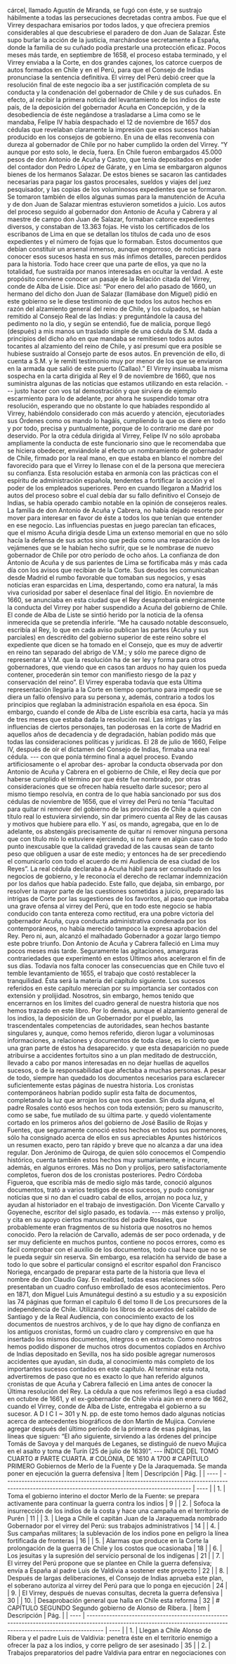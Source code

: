 cárcel, llamado Agustín de Miranda, se fugó con éste, y se sustrajo hábilmente a todas las persecuciones decretadas contra ambos. Fue que el Virrey despachara emisarios por todos lados, y que ofreciera premios considerables al que descubriese el paradero de don Juan de Salazar. Éste supo burlar la acción de la justicia, marchándose secretamente a España, donde la familia de su cuñado podía prestarle una protección eficaz. Pocos meses más tarde, en septiembre de 1658, el proceso estaba terminado, y el Virrey enviaba a la Corte, en dos grandes cajones, los catorce cuerpos de autos formados en Chile y en el Perú, para que el Consejo de Indias pronunciase la sentencia definitiva. El virrey del Perú debió creer que la resolución final de este negocio iba a ser justificación completa de su conducta y la condenación del gobernador de Chile y de sus cuñados. En efecto, al recibir la primera noticia del levantamiento de los indios de este país, de la deposición del gobernador Acuña en Concepción, y de la desobediencia de éste negándose a trasladarse a Lima como se le mandaba, Felipe IV había despachado el 12 de noviembre de 1657 dos cédulas que revelaban claramente la impresión que esos sucesos habían producido en los consejos de gobierno. En una de ellas reconvenía con dureza al gobernador de Chile por no haber cumplido la orden del Virrey. “Y aunque por esto solo, le decía, fuera. En Chile fueron embargados 45.000 pesos de don Antonio de Acuña y Castro, que tenía depositados en poder del contador don Pedro López de Gárate, y en Lima se embargaron algunos bienes de los hermanos Salazar. De estos bienes se sacaron las cantidades necesarias para pagar los gastos procesales, sueldos y viajes del juez pesquisador, y las copias de los voluminosos expedientes que se formaron. Se tomaron también de ellos algunas sumas para la manutención de Acuña y de don Juan de Salazar mientras estuvieron sometidos a juicio. Los autos del proceso seguido al gobernador don Antonio de Acuña y Cabrera y al maestre de campo don Juan de Salazar, formaban catorce expedientes diversos, y constaban de 13.363 fojas. He visto los certificados de los escribanos de Lima en que se detallan los títulos de cada uno de esos expedientes y el número de fojas que lo formaban. Estos documentos que debían constituir un arsenal inmenso, aunque engorroso, de noticias para conocer esos sucesos hasta en sus más ínfimos detalles, parecen perdidos para la historia. Todo hace creer que una parte de ellos, ya que no la totalidad, fue sustraída por manos interesadas en ocultar la verdad. A este propósito conviene conocer un pasaje de la Relación citada del Virrey, conde de Alba de Lisie. Dice así: “Por enero del año pasado de 1660, un hermano del dicho don Juan de Salazar (llamábase don Miguel) pidió en este gobierno se le diese testimonio de que todos los autos hechos en razón del alzamiento general del reino de Chile, y los culpados, se habían remitido al Consejo Real de las Indias: y preguntándole la causa del pedimento no la dio, y según se entendió, fue de malicia, porque llegó (después) a mis manos un traslado simple de una cédula de S.M. dada a principios del dicho año en que mandaba se remitiesen todos autos tocantes al alzamiento del reino de Chile, y así presumí que era posible se hubiese sustraído al Consejo parte de esos autos. En prevención de ello, di cuenta a S.M. y le remití testimonio muy por menor de los que se enviaron en la armada que salió de este puerto (Callao).” El Virrey insinuaba la misma sospecha en la carta dirigida al Rey el 9 de noviembre de 1660, que nos suministra algunas de las noticias que estamos utilizando en esta relación. --- justo hacer con vos tal demostración y que sirviera de ejemplo escarmiento para lo de adelante, por ahora he suspendido tomar otra resolución, esperando que no obstante lo que habíades respondido al Virrey, habiéndolo considerado con más acuerdo y atención, ejecutoriades sus Órdenes como os mando lo hagáis, cumpliendo la que os diere en todo y por todo, precisa y puntualmente, porque de lo contrario me daré por deservido. Por la otra cédula dirigida al Virrey, Felipe IV no sólo aprobaba ampliamente la conducta de este funcionario sino que le recomendaba que se hiciera obedecer, enviándole al efecto un nombramiento de gobernador de Chile, firmado por la real mano, en que estaba en blanco el nombre del favorecido para que el Virrey lo llenase con el de la persona que mereciera su confianza. Esta resolución estaba en armonía con las prácticas con el espíritu de administración española, tendentes a fortificar la acción y el poder de los empleados superiores. Pero en cuando llegaron a Madrid los autos del proceso sobre el cual debía dar su fallo definitivo el Consejo de Indias, se había operado cambio notable en la opinión de consejeros reales. La familia de don Antonio de Acuña y Cabrera, no había dejado resorte por mover para interesar en favor de éste a todos los que tenían que entender en ese negocio. Las influencias puestas en juego parecían tan eficaces, que el mismo Acuña dirigía desde Lima un extenso memorial en que no sólo hacía la defensa de sus actos sino que pedía como una reparación de los vejámenes que se le habían hecho sufrir, que se le nombrase de nuevo gobernador de Chile por otro período de ocho años. La confianza de don Antonio de Acuña y de sus parientes de Lima se fortificaba más y más cada día con los avisos que recibían de la Corte. Sus deudos les comunicaban desde Madrid el rumbo favorable que tomaban sus negocios, y esas noticias eran esparcidas en Lima, despertando, como era natural, la más viva curiosidad por saber el desenlace final del litigio. En noviembre de 1660, se anunciaba en esta ciudad que el Rey desaprobaría enérgicamente la conducta del Virrey por haber suspendido a Acuña del gobierno de Chile. El conde de Alba de Liste se sintió herido por la noticia de la ofensa inmerecida que se pretendía inferirle. “Me ha causado notable desconsuelo, escribía al Rey, lo que en cada aviso publican las partes (Acuña y sus parciales) en descrédito del gobierno superior de este reino sobre el expediente que dicen se ha tomado en el Consejo, que es muy de advertir en reino tan separado del abrigo de V.M.; y sólo me parece digno de representar a V.M. que la resolución ha de ser ley y forma para otros gobernadores, que viendo que en casos tan arduos no hay quien los pueda contener, procederán sin temor con manifiesto riesgo de la paz y conservación del reino”. El Virrey esperaba todavía que esta Última representación llegaría a la Corte en tiempo oportuno para impedir que se diera un fallo ofensivo para su persona y, además, contrario a todos los principios que reglaban la administración española en esa época. Sin embargo, cuando el conde de Alba de Liste escribía esa carta, hacía ya más de tres meses que estaba dada la resolución real. Las intrigas y las influencias de ciertos personajes, tan poderosas en la corte de Madrid en aquellos años de decadencia y de degradación, habían podido más que todas las consideraciones políticas y jurídicas. El 28 de julio de 1660, Felipe IV, después de oír el dictamen del Consejo de Indias, firmaba una real cédula. --- con que ponía término final a aquel proceso. Evando artificiosamente o el aprobar des- aprobar la conducta observada por don Antonio de Acuña y Cabrera en el gobierno de Chile, el Rey decía que por haberse cumplido el término por que éste fue nombrado, por otras consideraciones que se ofrecen había resuelto darle sucesor; pero al mismo tiempo resolvía, en contra de lo que había sancionado por sus dos cédulas de noviembre de 1656, que el virrey del Perú no tenía “facultad para quitar ni remover del gobierno de las provincias de Chile a quien con título real lo estuviera sirviendo, sin dar primero cuenta al Rey de las causas y motivos que hubiere para ello. Y así, os mando, agregaba, que en lo de adelante, os abstengáis precisamente de quitar ni remover ninguna persona que con título mío lo estuviere ejerciendo, si no fuere en algún caso de todo punto inexcusable que la calidad gravedad de las causas sean de tanto peso que obliguen a usar de este medio; y entonces ha de ser precediendo el comunicarlo con todo el acuerdo de mi Audiencia de esa ciudad de los Reyes”. La real cédula declaraba a Acuña hábil para ser consultado en los negocios de gobierno, y le reconocía el derecho de reclamar indemnización por los daños que había padecido. Este fallo, que dejaba, sin embargo, por resolver la mayor parte de las cuestiones sometidas a juicio, preparado las intrigas de Corte por las sugestiones de los favoritos, al paso que importaba una grave ofensa al virrey del Perú, que en todo este negocio se había conducido con tanta entereza como rectitud, era una pobre victoria del gobernador Acuña, cuya conducta administrativa condenada por los contemporáneos, no había merecido tampoco la expresa aprobación del Rey. Pero ni, aun, alcanzó el malhadado Gobernador a gozar largo tiempo este pobre triunfo. Don Antonio de Acuña y Cabrera falleció en Lima muy pocos meses más tarde. Seguramente las agitaciones, amarguras contrariedades que experimentó en estos Últimos años aceleraron el fin de sus días. Todavía nos falta conocer las consecuencias que en Chile tuvo el temble levantamiento de 1655, el trabajo que costó restablecer la tranquilidad. Ésta será la materia del capítulo siguiente. Los sucesos referidos en este capítulo merecían por su importancia ser contados con extensión y prolijidad. Nosotros, sin embargo, hemos tenido que encerrarnos en los límites del cuadro general de nuestra historia que nos hemos trazado en este libro. Por lo demás, aunque el alzamiento general de los indios, la deposición de un Gobernador por el pueblo, las trascendentales competencias de autoridades, sean hechos bastante singulares y, aunque, como hemos referido, dieron lugar a voluminosas informaciones, a relaciones y documentos de toda clase, es lo cierto que una gran parte de éstos ha desaparecido. y que esta desaparición no puede atribuirse a accidentes fortuitos sino a un plan meditado de destrucción, llevado a cabo por manos interesadas en no dejar huellas de aquellos sucesos, o de la responsabilidad que afectaba a muchas personas. A pesar de todo, siempre han quedado los documentos necesarios para esclarecer suficientemente estas páginas de nuestra historia. Los cronistas contemporáneos habrían podido suplir esta falta de documentos, completando la luz que arrojan los que nos quedan. Sin duda alguna, el padre Rosales contó esos hechos con toda extensión; pero su manuscrito, como se sabe, fue mutilado de su última parte. y quedó violentamente cortado en los primeros años del gobierno de José Basilio de Rojas y Fuentes, que seguramente conoció estos hechos en todos sus pormenores, sólo ha consignado acerca de ellos en sus apreciables Apuntes históricos un resumen exacto, pero tan rápido y breve que no alcanza a dar una idea regular. Don Jerónimo de Quiroga, de quien sólo conocemos el Compendio histórico, cuenta también estos hechos muy sumariamente, e incurre, además, en algunos errores. Más no Don y prolijos, pero satisfactoriamente completos, fueron dos de los cronistas posteriores. Pedro Córdoba Figueroa, que escribía más de medio siglo más tarde, conoció algunos documentos, trató a varios testigos de esos sucesos, y pudo consignar noticias que si no dan el cuadro cabal de ellos, arrojan no poca luz, y ayudan al historiador en el trabajo de investigación. Don Vicente Carvallo y Goyeneche, escritor del siglo pasado, es todavía. --- más extenso y prolijo, y cita en su apoyo ciertos manuscritos del padre Rosales, que probablemente eran fragmentos de su historia que nosotros no hemos conocido. Pero la relación de Carvallo, además de ser poco ordenada, y de ser muy deficiente en muchos puntos, contiene no pocos errores, como es fácil comprobar con el auxilio de los documentos, todo cual hace que no se le pueda seguir sin reserva. Sin embargo, esa relación ha servido de base a todo lo que sobre el particular consignó el escritor español don Francisco Noriega, encargado de preparar esta parte de la historia que lleva el nombre de don Claudio Gay. En realidad, todas esas relaciones sólo presentaban un cuadro confuso embrollado de esos acontecimientos. Pero en 1871, don Miguel Luis Amunátegui destinó a su estudio y a su exposición las 74 páginas que forman el capítulo 6 del tomo II de Los precursores de la independencia de Chile. Utilizando los libros de acuerdos del cabildo de Santiago y de la Real Audiencia, con conocimiento exacto de los documentos de nuestros archivos, y de lo que hay digno de confianza en los antiguos cronistas, formó un cuadro claro y comprensivo en que ha insertado los mismos documentos, íntegros o en extracto. Como nosotros hemos podido disponer de muchos otros documentos copiados en Archivo de Indias depositado en Sevilla, nos ha sido posible agregar numerosos accidentes que ayudan, sin duda, al conocimiento más completo de los importantes sucesos contados en este capítulo. Al terminar esta nota, advertiremos de paso que no es exacto lo que han referido algunos cronistas de que Acuña y Cabrera falleció en Lima antes de conocer la Última resolución del Rey. La cédula a que nos referimos llegó a esa ciudad en octubre de 1661, y el ex-gobernador de Chile vivía aún en enero de 1662, cuando el Virrey, conde de Alba de Liste, entregaba el gobierno a su sucesor. A D I C I ~ 301 y N. pp. de este tomo hemos dado algunas noticias acerca de antecedentes biográficos de don Martín de Mujica. Conviene agregar después del último período de la primera de esas páginas, las líneas que siguen: “El año siguiente, sirviendo a las órdenes del príncipe Tomás de Savoya y del marqués de Leganes, se distinguió de nuevo Mujica en el asalto y toma de Turín (25 de julio de 1639)”. --- ÍNDICE DEL TOMO CUARTO # PARTE CUARTA. # COLONIA, DE 1610 A 1700 # CAPÍTULO PRIMERO Gobiernos de Merlo de la Fuente y De la Jaraquemada. Se manda poner en ejecución la guerra defensiva | Ítem | Descripción | Pág. | | ---- | ------------------------------------------------------------------------------------------------------------------------------------------------ | ---- | | 1. | Toma el gobierno interino el doctor Merlo de la Fuente: se prepara activamente para continuar la guerra contra los indios | 9 | | 2. | Sofoca la insurrección de los indios de la costa y hace una campaña en el territorio de Purén | 11 | | 3. | Llega a Chile el capitán Juan de la Jaraquemada nombrado Gobernador por el virrey del Perú: sus trabajos administrativos | 14 | | 4. | Sus campañas militares; la sublevación de los indios pone en peligro la línea fortificada de fronteras | 16 | | 5. | Alarmas que produce en la Corte la prolongación de la guerra de Chile y los costos que ocasionaba | 18 | | 6. | Los jesuitas y la supresión del servicio personal de los indígenas | 21 | | 7. | El virrey del Perú propone que se plantee en Chile la guerra defensiva; envía a España al padre Luis de Valdivia a sostener este proyecto | 22 | | 8. | Después de largas deliberaciones, el Consejo de Indias aprueba este plan, el soberano autoriza al virrey del Perú para que lo ponga en ejecución | 24 | | 9. | El Virrey, después de nuevas consultas, decreta la guerra defensiva | 30 | | 10. | Desaprobación general que halla en Chile esta reforma | 32 | # CAPÍTULO SEGUNDO Segundo gobierno de Alonso de Ribera. | Ítem | Descripción | Pág. | | ---- | ------------------------------------------------------------------------------------------------------------------------------------------------------------------ | ---- | | 1. | Llegan a Chile Alonso de Ribera y el padre Luis de Valdivia: penetra éste en el territorio enemigo a ofrecer la paz a los indios, y corre peligro de ser asesinado | 35 | | 2. | Trabajos preparatorios del padre Valdivia para entrar en negociaciones con